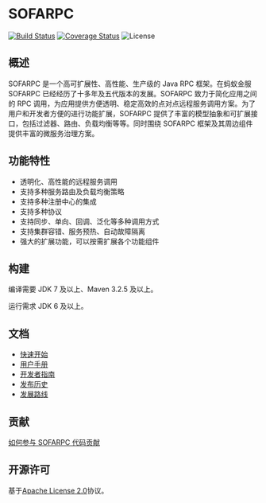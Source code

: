 # SOFARPC

[![Build Status](https://travis-ci.org/alipay/sofa-rpc.svg?branch=master)](https://travis-ci.org/alipay/sofa-rpc)
[![Coverage Status](https://codecov.io/gh/alipay/sofa-rpc/branch/master/graph/badge.svg)](https://codecov.io/gh/alipay/sofa-rpc)
![License](https://img.shields.io/badge/license-Apache--2.0-green.svg)

## 概述
SOFARPC 是一个高可扩展性、高性能、生产级的 Java RPC 框架。在蚂蚁金服 SOFARPC 已经经历了十多年及五代版本的发展。SOFARPC 致力于简化应用之间的 RPC 调用，为应用提供方便透明、稳定高效的点对点远程服务调用方案。为了用户和开发者方便的进行功能扩展，SOFARPC 提供了丰富的模型抽象和可扩展接口，包括过滤器、路由、负载均衡等等。同时围绕 SOFARPC 框架及其周边组件提供丰富的微服务治理方案。

## 功能特性

- 透明化、高性能的远程服务调用
- 支持多种服务路由及负载均衡策略
- 支持多种注册中心的集成
- 支持多种协议
- 支持同步、单向、回调、泛化等多种调用方式
- 支持集群容错、服务预热、自动故障隔离
- 强大的扩展功能，可以按需扩展各个功能组件


## 构建
 编译需要 JDK 7 及以上、Maven 3.2.5 及以上。
 
 运行需求 JDK 6 及以上。

## 文档
 - [快速开始](https://github.com/alipay/sofa-rpc/wiki/GettingStarted)
 - [用户手册](https://github.com/alipay/sofa-rpc/wiki/UserGuide)
 - [开发者指南](https://github.com/alipay/sofa-rpc/wiki/DeveloperGuide)
 - [发布历史](https://github.com/alipay/sofa-rpc/wiki/ReleaseNotes)
 - [发展路线](https://github.com/alipay/sofa-rpc/wiki/RoadMap)

## 贡献
[如何参与 SOFARPC 代码贡献](https://github.com/alipay/sofa-rpc/wiki/Contributing)

## 开源许可
基于[Apache License 2.0](https://github.com/alipay/sofa-rpc/blob/master/LICENSE)协议。

